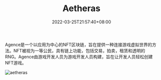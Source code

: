 ﻿---
weight: 
title: "Aetheras"
description: "Aetheras 旨在通过提供娱乐解决方案，创建改善生活的软件应用"
date: 2022-03-25T21:57:40+08:00
lastmod: 2022-7-15T15:30:19+08:00
draft: false
authors: ["DongShanQing"]
featuredImage: "aetheras.jpg"
link: "https://www.aetheras.io/"
tags: ["研究机构","Aetheras"]
categories: ["navigation"]
navigation: ["研究机构"]
lightgallery: true
toc: true
pinned: false
recommend: false
recommend1: false
---
Agence是一个以应用为中心的NFT区块链，旨在提供一种连接游戏虚拟世界的方法。NFT被视为一等公民，具有链上功能，包括交易，拍卖，租赁和透明的RNG。Agence由游戏开发人员为游戏开发人员构建，旨在让开发人员轻松创建NFT游戏。

![aetheras](C:\Users\Administrator\Desktop\7.15\aetheras\aetheras.jpg)
